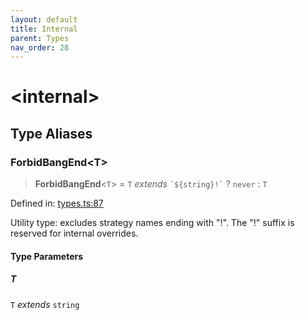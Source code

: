 ```yaml
---
layout: default
title: Internal
parent: Types
nav_order: 28
---
```


# \<internal\>

## Type Aliases

### ForbidBangEnd\<T\>

> **ForbidBangEnd**\<`T`\> = `T` _extends_ `` `${string}!` `` ? `never` : `T`

Defined in: [types.ts:87](https://github.com/react18-tools/git-json-resolver/blob/d66fea6d97a1504766ed9007635bb4e3c057eb5c/lib/src/types.ts#L87)

Utility type: excludes strategy names ending with "!".
The "!" suffix is reserved for internal overrides.

#### Type Parameters

##### T

`T` _extends_ `string`
